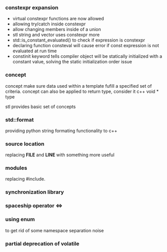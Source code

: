 ### constexpr expansion
* virtual constexpr functions are now allowed
* allowing try/catch inside constexpr
* allow changing members inside of a union
* stl string and vector uses constexpr more
* std::is_constant_evaluated() to check if expression is constexpr
* declaring function consteval will cause error if const expression is not evaluated at run time
* constinit keyword tells compiler object will be statically initialized with a constant value, solving the static initialization order issue

### concept
concept make sure data used within a template fufill a specified set of criteria. concept can also be applied to return type, consider it c++ void * type

stl provides basic set of concepts

### std::format
providing python string formating functionality to c++

### source location
replacing __FILE__ and __LINE__ with something more useful

### modules
replacing #include.

### synchronization library

### spaceship operator <=>

### using enum
to get rid of some namespace separation noise

### partial deprecation of volatile
